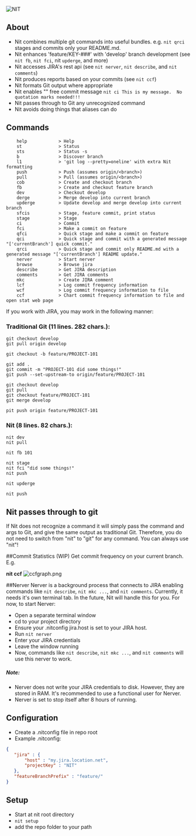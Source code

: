 ![NIT](https://raw.github.com/beplaya/Nit/develop/logo.png)

## About
 - Nit combines multiple git commands into useful bundles.  e.g. ```nit qrci``` stages and commits only your README.md.
 - Nit enhances 'feature/KEY-###' with 'develop' branch development (see ```nit fb```, ```nit fci```, nit ```upderge```, and more)
 - Nit accesses JIRA's rest api (see ```nit nerver```, ```nit describe```, and ```nit comments```)
 - Nit produces reports based on your commits (see ```nit ccf```)
 - Nit formats Git output where appropriate
 - Nit enables "" free commit message ```nit ci This is my message.  No quotation marks needed!!!```
 - Nit passes through to Git any unrecognized command
 - Nit avoids doing things that aliases can do

## Commands
```
    help            > Help
    st              > Status
    sts             > Status -s
    b               > Discover branch
    l1              > 'git log --pretty=oneline' with extra Nit formatting
    push            > Push (assumes origin/<branch>)
    pull            > Pull (assumes origin/<branch>)
    cob             > Create and checkout branch
    fb              > Create and checkout feature branch
    dev             > Checkout develop
    derge           > Merge develop into current branch
    upderge         > Update develop and merge develop into current branch
    sfcis           > Stage, feature commit, print status
    stage           > Stage
    ci              > Commit
    fci             > Make a commit on feature
    qfci            > Quick stage and make a commit on feature
    qci             > Quick stage and commit with a generated message "['currentBranch'] quick commit."
    qrci            > Quick stage and commit only README.md with a generated message "['currentBranch'] README update."
    nerver          > Start nerver
    browse          > Browse jira
    describe        > Get JIRA description
    comments        > Get JIRA comments
    mkc             > Create JIRA comment
    lcf             > Log commit frequency information
    wcf             > Log commit frequency information to file
    ccf             > Chart commit frequency information to file and open stat web page
```

If you work with JIRA, you may work in the following manner:

### Traditional Git (11 lines. 282 chars.):
```
git checkout develop
git pull origin develop

git checkout -b feature/PROJECT-101

git add .
git commit -m "PROJECT-101 did some things!"
git push --set-upstream-to origin/feature/PROJECT-101

git checkout develop
git pull
git checkout feature/PROJECT-101
git merge develop

pit push origin feature/PROJECT-101
```
### Nit (8 lines. 82 chars.):
```
nit dev
nit pull

nit fb 101

nit stage
nit fci "did some things!"
nit push

nit upderge

nit push
```

## Nit passes through to git
If Nit does not recognize a command it will simply pass the command and args to Git, and give the same output as traditional Git.
Therefore, you do not need to switch from "nit" to "git" for any command.  You can always use "nit"!

##Commit Statistics (WIP)
Get commit frequency on your current branch. E.g.

__nit ccf__
![ccfgraph.png](https://raw.github.com/beplaya/Nit/develop/ccfgraph.png)

##Nerver
Nerver is a background process that connects to JIRA enabling commands like  ```nit describe```, ```nit mkc ...```,  and ```nit comments```.
Currently, it needs it's own terminal tab.  In the future, Nit will handle this for you.
For now, to start Nerver:
 - Open a separate terminal window
 - cd to your project directory
 - Ensure your .nitconfig jira.host is set to your JIRA host.
 - Run ```nit nerver```
 - Enter your JIRA credentials
 - Leave the window running
 - Now, commands like ```nit describe```, ```nit mkc ...```,  and ```nit comments``` will use this nerver to work.

##### Note:
 - Nerver does not write your JIRA credentials to disk.  However, they are stored in RAM.  It's recommended to use a functional user for Nerver.
 - Nerver is set to stop itself after 8 hours of running.

## Configuration
 - Create a .nitconfig file in repo root
 - Example .nitconfig:
```json
{
   "jira" : {
       "host" : "my.jira.location.net",
       "projectKey" : "NIT"
   },
   "featureBranchPrefix" : "feature/"
}
```

## Setup
 - Start at nit root directory
 - ```nit setup```
 - add the repo folder to your path
 


